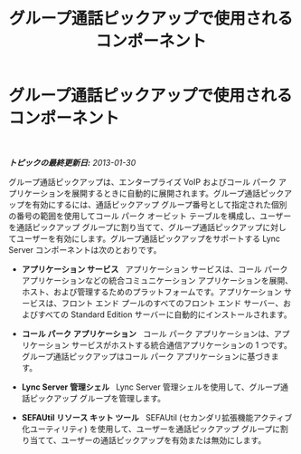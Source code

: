 ﻿---
title: グループ通話ピックアップで使用されるコンポーネント
TOCTitle: グループ通話ピックアップで使用されるコンポーネント
ms:assetid: 45db2f23-d486-4b20-a8cf-7b48a1f9fd3a
ms:mtpsurl: https://technet.microsoft.com/ja-jp/library/JJ945625(v=OCS.15)
ms:contentKeyID: 52056581
ms.date: 05/19/2016
mtps_version: v=OCS.15
ms.translationtype: HT
---

# グループ通話ピックアップで使用されるコンポーネント

 

_**トピックの最終更新日:** 2013-01-30_

グループ通話ピックアップは、エンタープライズ VoIP およびコール パーク アプリケーションを展開するときに自動的に展開されます。グループ通話ピックアップを有効にするには、通話ピックアップ グループ番号として指定された個別の番号の範囲を使用してコール パーク オービット テーブルを構成し、ユーザーを通話ピックアップ グループに割り当てて、グループ通話ピックアップに対してユーザーを有効にします。グループ通話ピックアップをサポートする Lync Server コンポーネントは次のとおりです。

  - **アプリケーション サービス**   アプリケーション サービスは、コール パーク アプリケーションなどの統合コミュニケーション アプリケーションを展開、ホスト、および管理するためのプラットフォームです。アプリケーション サービスは、フロント エンド プールのすべてのフロント エンド サーバー、およびすべての Standard Edition サーバーに自動的にインストールされます。

  - **コール パーク アプリケーション**   コール パーク アプリケーションは、アプリケーション サービスがホストする統合通信アプリケーションの 1 つです。グループ通話ピックアップはコール パーク アプリケーションに基づきます。

  - **Lync Server 管理シェル**   Lync Server 管理シェルを使用して、グループ通話ピックアップ グループを管理します。

  - **SEFAUtil リソース キット ツール**   SEFAUtil (セカンダリ拡張機能アクティブ化ユーティリティ) を使用して、ユーザーを通話ピックアップ グループに割り当てて、ユーザーの通話ピックアップを有効または無効にします。

